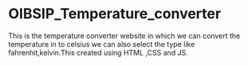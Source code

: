 # OIBSIP_Temperature_converter
This is the temperature converter website in which we can convert the temperature in to celsius we can also select the type like fahrenhit,kelvin.This created using HTML ,CSS and JS.
